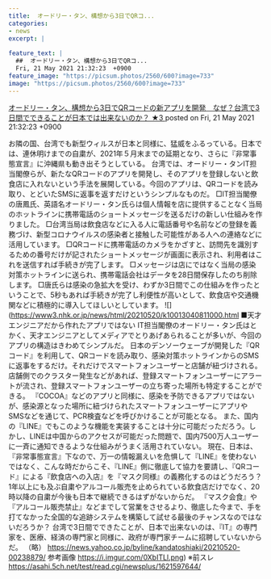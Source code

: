 ```yaml
---
title:  オードリー・タン、構想から3日でQRコ...
categories:
- news
excerpt: |
  
feature_text: |
  ##  オードリー・タン、構想から3日でQRコ...
  Fri, 21 May 2021 21:32:23  +0900
feature_image: "https://picsum.photos/2560/600?image=733"
image: "https://picsum.photos/2560/600?image=733"
---
```


[ オードリー・タン、構想から3日でQRコードの新アプリを開発　なぜ？台湾で3日間でできることが日本では出来ないのか？ ★3  ](https://asahi.5ch.net/test/read.cgi/newsplus/1621600343/)
posted on Fri, 21 May 2021 21:32:23  +0900

<!--more-->

お隣の国、台湾でも新型ウィルスが日本と同様に、猛威をふるっている。日本では、連休明けまでの自粛が、2021年５月末までの延期となり、さらに『非常事態宣言』に沖縄県も動き出そうとしている。 台湾では、オードリー・タンIT担当閣僚らが、新たなQRコードのアプリを開発し、そのアプリを登録しないと飲食店に入れないという手法を展開している。今回のアプリは、QRコードを読み取り、とどいたSMSに返事を返すだけというシンプルなものだ。 □IT担当閣僚の唐鳳氏、英語名オードリー・タン氏らは個人情報を店に提供することなく当局のホットラインに携帯電話のショートメッセージを送るだけの新しい仕組みを作りました。 □台湾当局は飲食店などに入る人に電話番号や名前などの登録を義務づけ、新型コロナウイルスの感染者と接触した可能性がある人への連絡などに活用しています。 □QRコードに携帯電話のカメラをかざすと、訪問先を識別するための番号だけが記されたショートメッセージが画面に表示され、利用者はこれを送信すれば手続きが完了します。 □メッセージは店にではなく当局の感染対策ホットラインに送られ、携帯電話会社はデータを28日間保存したのち削除します。 □唐氏らは感染の急拡大を受け、わずか3日間でこの仕組みを作ったということで、5秒もあれば手続きが完了し利便性が高いとして、飲食店や交通機関などに積極的に導入してほしいとしています。 ![](https://www3.nhk.or.jp/news/html/20210520/k10013040811000.html ■天才エンジニアだから作れたアプリではない IT担当閣僚のオードリー・タン氏はとかく、天才エンジニアとしてメディアでとりあげあられることが多いが、今回のアプリの構造はきわめてシンプルだ。 日本のデンソーウェーブが開発した『QRコード』を利用して、QRコードを読み取り、感染対策ホットラインからのSMSに返事をするだけ。それだけでスマートフォンユーザーと店舗が紐づけされる。店舗側でのクラスター発生などがあれば、登録スマートフォンユーザーにアラートが流され、登録スマートフォンユーザーの立ち寄った場所も特定することができる。 『COCOA』などのアプリと同様に、感染を予防できるアプリではないが、感染源となった場所に紐づけられたスマートフォンユーザーにアプリやSMSなどを通じて、PCR検査などを呼びかけることが可能となる。 また、国内の『LINE』でもこのような機能を実装することは十分に可能だっただろう。しかし、LINEは中国からのアクセスが可能だった問題で、国内7500万人ユーザーに一斉に通知できるような仕組みがうまく活用されていない。 現在、日本は、『非常事態宣言』下なので、万一の情報漏えいを危惧して『LINE』を使わないではなく、こんな時だからこそ、『LINE』側に徹底して協力を要請し、『QRコード』による『飲食店への入店』を『マスク同様』の義務化するのはどうだろう？ 1年以上にも及ぶ自粛やアルコール販売を止められている飲食店だけでなく、20時以降の自粛が今後も日本で継続できるはずがないからだ。 『マスク会食』や『アルコール販売禁止』などまでして営業をさせるより、徹底した今まで、手を打てなかった全国的な追跡システムを構築して試せる最後のチャンスなのではないだろうか？ 台湾で3日間でできたことが、日本で出来ないのは、『IT』の専門家を、医療、経済の専門家と同様に、政府が専門家チームに招聘していないからだ。 （略） https://news.yahoo.co.jp/byline/kandatoshiaki/20210520-00238879/ 参考画像 https://i.imgur.com/0XbITLl.png) ※前スレ https://asahi.5ch.net/test/read.cgi/newsplus/1621597644/
